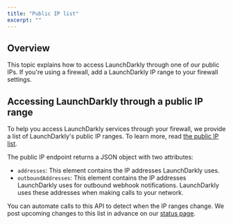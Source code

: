 ```yaml
---
title: "Public IP list"
excerpt: ""
---
```

## Overview
This topic explains how to access LaunchDarkly through one of our public IPs. If you're using a firewall, add a LaunchDarkly IP range to your firewall settings.
## Accessing LaunchDarkly through a public IP range
To help you access LaunchDarkly services through your firewall, we provide a list of LaunchDarkly's public IP ranges. To learn more, read [the public IP list](https://app.launchdarkly.com/api/v2/public-ip-list).

The public IP endpoint returns a JSON object with two attributes: 
* `addresses`: This element contains the IP addresses LaunchDarkly uses.
* `outboundAddresses`: This element contains the IP addresses LaunchDarkly uses for outbound webhook notifications. LaunchDarkly uses these addresses when making calls to your network.

You can automate calls to this API to detect when the IP ranges change. We post upcoming changes to this list in advance on our [status page](https://status.launchdarkly.com/).